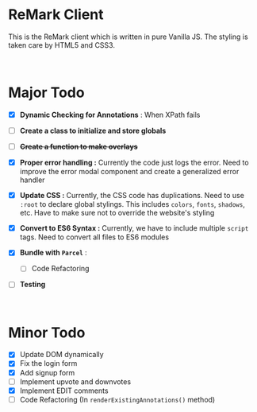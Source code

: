 # ReMark Client

This is the ReMark client which is written in pure Vanilla JS. The styling is taken care by HTML5 and CSS3. 

<br>

# Major Todo

- [x] **Dynamic Checking for Annotations** : When XPath fails

- [ ] **Create a class to initialize and store globals**

- [ ] ~~**Create a function to make overlays**~~

- [x] **Proper error handling :** Currently the code just logs the error. Need to improve the error modal component and create a generalized error handler

- [x] **Update CSS :** Currently, the CSS code has duplications. Need to use `:root` to declare global stylings. This includes `colors`, `fonts`, `shadows`, etc. Have to make sure not to override the website's styling

- [x] **Convert to ES6 Syntax :** Currently, we have to include multiple `script` tags. Need to convert all files to ES6 modules 

- [x] **Bundle with `Parcel`** :
  - [ ] Code Refactoring

- [ ] **Testing**

<br>

# Minor Todo

- [x] Update DOM dynamically
- [x] Fix the login form
- [x] Add signup form
- [ ] Implement upvote and downvotes
- [x] Implement EDIT comments
- [ ] Code Refactoring (In `renderExistingAnnotations()` method)
